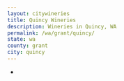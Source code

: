 ```yaml
---
layout: citywineries
title: Quincy Wineries
description: Wineries in Quincy, WA
permalink: /wa/grant/quincy/
state: wa
county: grant
city: quincy
---
```

-
